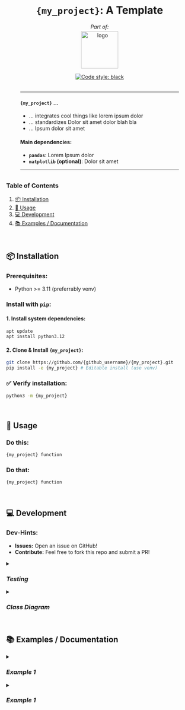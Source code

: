 

<!-- This is a comment -->

<!-- ============================================================== -->
<!-- == Header ==================================================== -->
<div align="center">

<!-- --- Title ---------------------------------------------------- -->
# `{my_project}`: A Template
*Part of:*

<!-- --- Logo ----------------------------------------------------- -->
<a href="https://hisqu.de" target="_blank">
  <img 
  src="https://avatars.githubusercontent.com/u/196629600?s=200&v=4" 
  width="100px" alt="logo"
  style="margin-top: -10px;"> 
</a>

<br>

<!-- --- Badges --------------------------------------------------- -->
[![Code style:
black](https://img.shields.io/badge/code%20style-black-000000.svg)](https://github.com/psf/black)


</div>


<!-- ============================================================== -->
<!-- == Abstract ================================================== -->

<div style="width: 85%; margin: 2rem auto; text-align: justify;">
<hr>


####  `{my_project}` ...
<!-- Summarize the top 3 features -->
- ... integrates cool things like lorem ipsum dolor
- ... standardizes Dolor sit amet dolor blah bla
- ... Ipsum dolor sit amet 


#### Main dependencies:
<!-- List your main dependencies here and explain why they're important. -->
- **`pandas`**: Lorem Ipsum dolor
- **`matplotlib` (optional)**: Dolor sit amet

<hr>
</div>


<!-- Graphical Abstract goes here: -->
<!-- 
<div align="center">
  <img src="https://raw.githubusercontent.com/HisQu/buildben/main/assets/diagram/diagram.svg" 
       width="800px" alt="Management of Virtual Environments & Dependencies" >
  <p><em> 
  <b> Graphical Abstract: </b> 
  Management of Virtual Environments & Dependencies. Red dashed lines are Dependencies.
  </em></p>
</div> 
-->




<!-- ============================================================== -->
<!-- == TOC ======================================================= -->


### Table of Contents

<!-- toc -->

1. [📦 Installation](#-installation)
2. [🚀 Usage](#-usage)
3. [💻  Development](#--development)
4. [📚  Examples / Documentation](#--examples--documentation)

<!-- tocstop -->
<!-- /toc -->

<br>

<!-- ============================================================== -->
<!-- == Installation ============================================== -->
## 📦 Installation

### Prerequisites:
- Python >= 3.11 (preferrably venv)

### Install with `pip`:
#### 1. Install system dependencies:
``` bash
apt update
apt install python3.12
```
#### 2. Clone & Install `{my_project}`:
``` bash
git clone https://github.com/{github_username}/{my_project}.git
pip install -e {my_project} # Editable install (use venv)
```

### ✅ Verify installation:
```bash
python3 -m {my_project}
```


<br>

<!-- ============================================================== -->
<!-- == Usage ===================================================== -->
## 🚀 Usage

<!-- Present a minimal example of the most important feature! -->

### Do this:
```bash
{my_project} function
```
 
### Do that:
```bash
{my_project} function
```



<br>

<!-- ============================================================== -->
<!-- == Development =============================================== -->

## 💻  Development 

### Dev-Hints:
- **Issues:** Open an issue on GitHub!
- **Contribute:** Feel free to fork this repo and submit a PR!



<!-- --- Testing ------------------------------------------------- -->

<details><summary> <h3> <i> Testing </i> </h3> </summary>

*!! Pytest not yet Implemented!*
```bash
pip install -e <myproject>[dev] # Install testing dependencies from pyproject.toml
pytest                # Run tests
```
</details>


<!-- --- Diagrams ------------------------------------------------- -->

<details><summary> <h3> <i> Class Diagram </i> </h3> </summary>
<blockquote>

<!-- Make a mermaid class diagram / flowchart! -->

<!-- <img src="https://raw.githubusercontent.com/markur4/plotastic/main/class_diagram.svg" alt="logo"> -->

</blockquote></details>



<br>

<!-- ============================================================== -->
<!-- == Examples / Documentation ================================== -->
## 📚  Examples / Documentation 


<!-- This is a presentation / documentation of **specific** options. 
If available, link to files (e.g. .ipynb) in the examples folder! -->

<details><summary> <h3> <i> Example 1 </i> </h3> </summary>
<blockquote>

```bash
# Generate a quick plot from sample_data.csv
python -m {my_project} sample_data.csv --output plot.png
```

</blockquote></details>


<!-- --- Separator ------------------------------------------------ -->

<details><summary> <h3> <i> Example 1 </i> </h3> </summary>
<blockquote>


```bash
# Generate a quick plot from sample_data.csv
python -m {my_project} sample_data.csv --output plot.png
```

</blockquote></details>


<br>



